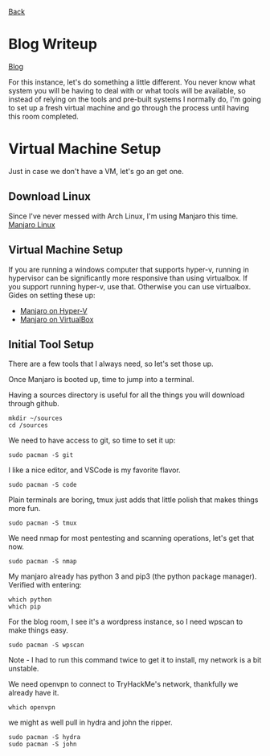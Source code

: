 [Back](/tryhackme)

# Blog Writeup
[Blog](https://tryhackme.com/room/blog)

For this instance, let's do something a little different. You never know what system you will be having to deal with or what tools will be available, so instead of relying on the tools and pre-built systems I normally do, I'm going to set up a fresh virtual machine and go through the process until having this room completed.

# Virtual Machine Setup
Just in case we don't have a VM, let's go an get one.

## Download Linux
Since I've never messed with Arch Linux, I'm using Manjaro this time.
[Manjaro Linux](https://manjaro.org/)

## Virtual Machine Setup
If you are running a windows computer that supports hyper-v, running in hypervisor can be significantly more responsive than using virtualbox.
If you support running hyper-v, use that. Otherwise you can use virtualbox.
Gides on setting these up:
* [Manjaro on Hyper-V](/guides/manjaro_on_hyperv)
* [Manjaro on VirtualBox](/guides/manjaro_on_virtualbox)

## Initial Tool Setup
There are a few tools that I always need, so let's set those up.

Once Manjaro is booted up, time to jump into a terminal.

Having a sources directory is useful for all the things you will download through github.
```
mkdir ~/sources
cd /sources
```

We need to have access to git, so time to set it up:
```
sudo pacman -S git
```

I like a nice editor, and VSCode is my favorite flavor.
```
sudo pacman -S code
```

Plain terminals are boring, tmux just adds that little polish that makes things more fun.
```
sudo pacman -S tmux
```

We need nmap for most pentesting and scanning operations, let's get that now.
```
sudo pacman -S nmap
```

My manjaro already has python 3 and pip3 (the python package manager). Verified with entering:
```
which python
which pip
```

For the blog room, I see it's a wordpress instance, so I need wpscan to make things easy.
```
sudo pacman -S wpscan
```
Note - I had to run this command twice to get it to install, my network is a bit unstable.

We need openvpn to connect to TryHackMe's network, thankfully we already have it.
```
which openvpn
```

we might as well pull in hydra and john the ripper.
```
sudo pacman -S hydra
sudo pacman -S john
```
